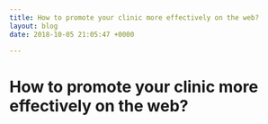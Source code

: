 ```yaml
---
title: How to promote your clinic more effectively on the web?
layout: blog
date: 2018-10-05 21:05:47 +0000

---
```

# How to promote your clinic more effectively on the web?